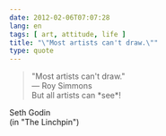 ```yaml
---
date: 2012-02-06T07:07:28
lang: en
tags: [ art, attitude, life ]
title: "\"Most artists can't draw.\""
type: quote
---
```


> "Most artists can't draw."\
> — Roy Simmons\
> But all artists can \*see\*!

Seth Godin\
(in "The Linchpin")


